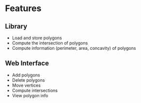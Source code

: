 # Features

## Library

- Load and store polygons
- Compute the intersection of polygons
- Compute information (perimeter, area, concavity) of polygons

## Web Interface

- Add polygons
- Delete polygons
- Move vertices
- Compute intersections
- View polygon info
